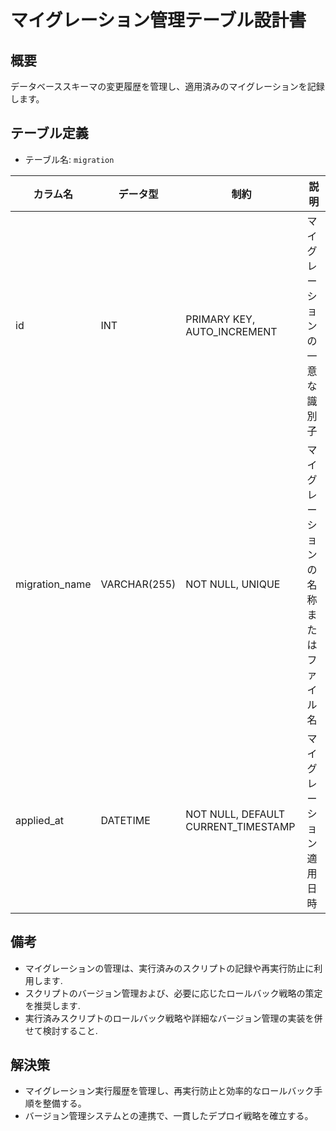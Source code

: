 # マイグレーション管理テーブル設計書

## 概要
データベーススキーマの変更履歴を管理し、適用済みのマイグレーションを記録します。

## テーブル定義
- テーブル名: `migration`

| カラム名       | データ型      | 制約                                      | 説明                                  |
|----------------|---------------|-------------------------------------------|---------------------------------------|
| id             | INT           | PRIMARY KEY, AUTO_INCREMENT               | マイグレーションの一意な識別子         |
| migration_name | VARCHAR(255)  | NOT NULL, UNIQUE                          | マイグレーションの名称またはファイル名    |
| applied_at     | DATETIME      | NOT NULL, DEFAULT CURRENT_TIMESTAMP       | マイグレーション適用日時               |

## 備考
- マイグレーションの管理は、実行済みのスクリプトの記録や再実行防止に利用します.
- スクリプトのバージョン管理および、必要に応じたロールバック戦略の策定を推奨します.
- 実行済みスクリプトのロールバック戦略や詳細なバージョン管理の実装を併せて検討すること.

## 解決策
- マイグレーション実行履歴を管理し、再実行防止と効率的なロールバック手順を整備する。
- バージョン管理システムとの連携で、一貫したデプロイ戦略を確立する。
